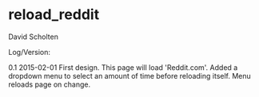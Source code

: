 # reload_reddit
David Scholten

Log/Version:

0.1
2015-02-01
First design. This page will load 'Reddit.com'.
Added a dropdown menu to select an amount of time before reloading itself.
Menu reloads page on change.

